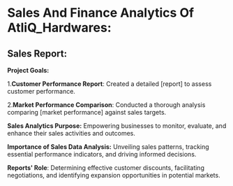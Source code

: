 # Sales And Finance Analytics Of AtliQ_Hardwares:

## Sales Report:

**Project Goals:** 

1.**Customer Performance Report**: Created a detailed [report] to assess customer performance.

2.**Market Performance Comparison**: Conducted a thorough analysis comparing [market performance] against sales targets.

**Sales Analytics Purpose:** Empowering businesses to monitor, evaluate, and enhance their sales activities and outcomes.

**Importance of Sales Data Analysis:** Unveiling sales patterns, tracking essential performance indicators, and driving informed decisions.

**Reports' Role**: Determining effective customer discounts, facilitating negotiations, and identifying expansion opportunities in potential markets.
